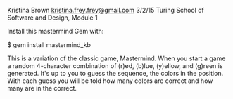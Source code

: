 Kristina Brown
kristina.frey.frey@gmail.com
3/2/15
Turing School of Software and Design, Module 1

Install this mastermind Gem with:

$ gem install mastermind_kb

This is a variation of the classic game, Mastermind. When you start a game a random 4-character combination of (r)ed, (b)lue, (y)ellow, and (g)reen is generated. It's up to you to guess the sequence, the colors in the position. With each guess you will be told how many colors are correct and how many are in the correct.
